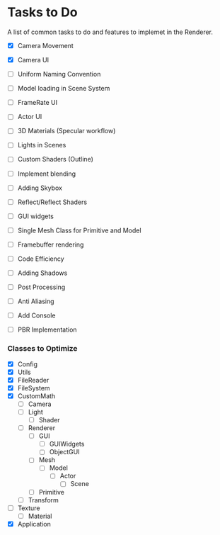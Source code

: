 # Tasks to Do

A list of common tasks to do and features to implemet in the Renderer.

- [X] Camera Movement
- [X] Camera UI
- [ ] Uniform Naming Convention
- [ ] Model loading in Scene System
- [ ] FrameRate UI
- [ ] Actor UI 
- [ ] 3D Materials (Specular workflow)
- [ ] Lights in Scenes
- [ ] Custom Shaders (Outline)
- [ ] Implement blending
- [ ] Adding Skybox
- [ ] Reflect/Reflect Shaders
- [ ] GUI widgets
- [ ] Single Mesh Class for Primitive and Model
- [ ] Framebuffer rendering
- [ ] Code Efficiency
- [ ] Adding Shadows
- [ ] Post Processing
- [ ] Anti Aliasing
- [ ] Add Console
- [ ] PBR Implementation


### Classes to Optimize

- [X] Config
- [X] Utils
- [X] FileReader
- [X] FileSystem
- [X] CustomMath
  - [ ] Camera
  - [ ] Light
    - [ ] Shader
  - [ ] Renderer
    - [ ] GUI
      - [ ] GUIWidgets
      - [ ] ObjectGUI
    - [ ] Mesh
      - [ ] Model
        - [ ] Actor
          - [ ] Scene
    - [ ] Primitive
  - [ ] Transform
- [ ] Texture
  - [ ] Material
- [X] Application
